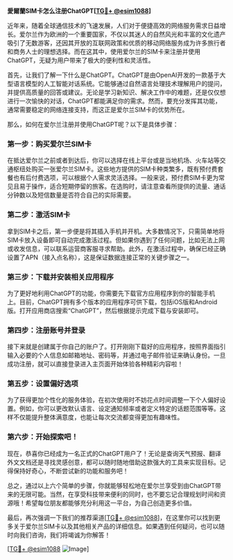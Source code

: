 **愛爾蘭SIM卡怎么注册ChatGPT[[TG💪+ @esim1088](https://t.me/s/esim1088)]**

近年来，随着全球通信技术的飞速发展，人们对于便捷高效的网络服务需求日益增长。爱尔兰作为欧洲的一个重要国家，不仅以其迷人的自然风光和丰富的文化遗产吸引了无数游客，还因其开放的互联网政策和优质的移动网络服务成为许多旅行者和商务人士的理想选择。而在这其中，使用爱尔兰的SIM卡来注册并使用ChatGPT，无疑为用户带来了极大的便利性和灵活性。

首先，让我们了解一下什么是ChatGPT。ChatGPT是由OpenAI开发的一款基于大型语言模型的人工智能对话系统。它能够通过自然语言处理技术理解用户的提问，并提供高质量的回答或建议。无论是学习新知识、解决工作中的难题，还是仅仅想进行一次愉快的对话，ChatGPT都能满足你的需求。然而，要充分发挥其功能，通常需要稳定的网络连接支持，而这正是爱尔兰SIM卡的优势所在。

那么，如何在爱尔兰注册并使用ChatGPT呢？以下是具体步骤：

### 第一步：购买爱尔兰SIM卡

在抵达爱尔兰之前或者到达后，你可以选择在线上平台或是当地机场、火车站等交通枢纽处购买一张爱尔兰SIM卡。这些地方提供的SIM卡种类繁多，既有预付费套餐也有后付费选项，可以根据个人需求灵活选择。一般来说，预付费SIM卡更为常见且易于操作，适合短期停留的旅客。在选购时，请注意查看所提供的流量、通话分钟数以及短信数量是否符合自己的实际需要。

### 第二步：激活SIM卡

拿到SIM卡之后，第一步便是将其插入手机并开机。大多数情况下，只需简单地将SIM卡放入设备即可自动完成激活过程。但如果你遇到了任何问题，比如无法上网或收发信息，可以联系运营商客服寻求帮助。此外，在激活过程中，确保已经正确设置了APN（接入点名称），这是保证数据连接正常的关键步骤之一。

### 第三步：下载并安装相关应用程序

为了更好地利用ChatGPT的功能，你需要先下载官方应用程序到你的智能手机上。目前，ChatGPT拥有多个版本的应用程序可供下载，包括iOS版和Android版。打开应用商店搜索“ChatGPT”，然后根据提示完成下载与安装即可。

### 第四步：注册账号并登录

接下来就是创建属于你自己的账户了。打开刚刚下载好的应用程序，按照界面指引输入必要的个人信息如邮箱地址、密码等，并通过电子邮件验证来确认身份。一旦成功注册，就可以直接登录进入主页面开始体验各种精彩内容啦！

### 第五步：设置偏好选项

为了获得更加个性化的服务体验，在初次使用时不妨花点时间调整一下个人偏好设置。例如，你可以更改默认语言、设定通知频率或者定义特定的话题范围等等。这样不仅能提升整体满意度，也能让每次交流都变得更加有趣味性。

### 第六步：开始探索吧！

现在，恭喜你已经成为一名正式的ChatGPT用户了！无论是查询天气预报、翻译外文文档还是寻找灵感创意，都可以随时随地借助这款强大的工具来实现目标。记得保持好奇心，不断尝试新的功能和服务吧！

总之，通过以上六个简单的步骤，你就能够轻松地在爱尔兰享受到由ChatGPT带来的无限可能。当然，在享受科技带来便利的同时，也不要忘记合理规划时间和资源哦！希望每位朋友都能够充分利用这一平台，为自己创造更多价值。

最后，再次强调一下我们的推荐渠道[[TG💪+ @esim1088](https://t.me/s/esim1088)]，在这里你可以找到更多关于爱尔兰SIM卡以及其他相关产品的详细信息。如果遇到任何疑问，也可以随时向我们咨询，我们将竭诚为你解答！

[[TG💪+ @esim1088](https://t.me/s/esim1088) ![Image](https://i.postimg.cc/4NQfJmqS/Snipaste-2025-05-13-00-14-12.png)]